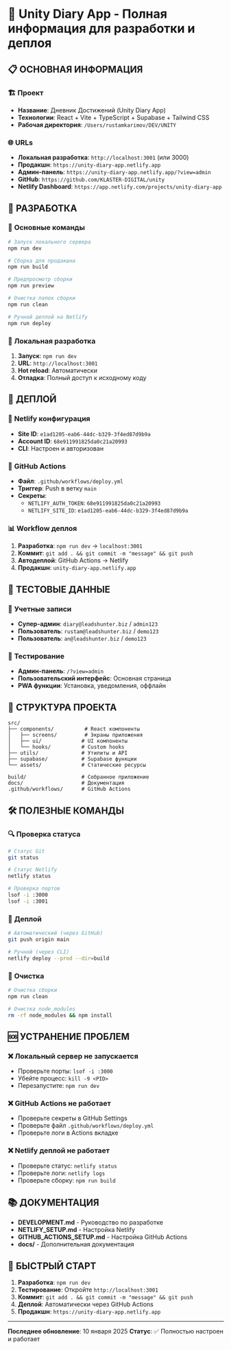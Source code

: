 # 🧠 Unity Diary App - Полная информация для разработки и деплоя

## 📋 **ОСНОВНАЯ ИНФОРМАЦИЯ**

### 🏗️ **Проект**
- **Название**: Дневник Достижений (Unity Diary App)
- **Технологии**: React + Vite + TypeScript + Supabase + Tailwind CSS
- **Рабочая директория**: `/Users/rustamkarimov/DEV/UNITY`

### 🌐 **URLs**
- **Локальная разработка**: `http://localhost:3001` (или 3000)
- **Продакшн**: `https://unity-diary-app.netlify.app`
- **Админ-панель**: `https://unity-diary-app.netlify.app/?view=admin`
- **GitHub**: `https://github.com/KLASTER-DIGITAL/unity`
- **Netlify Dashboard**: `https://app.netlify.com/projects/unity-diary-app`

## 🚀 **РАЗРАБОТКА**

### 📝 **Основные команды**
```bash
# Запуск локального сервера
npm run dev

# Сборка для продакшна
npm run build

# Предпросмотр сборки
npm run preview

# Очистка папок сборки
npm run clean

# Ручной деплой на Netlify
npm run deploy
```

### 🔧 **Локальная разработка**
1. **Запуск**: `npm run dev`
2. **URL**: `http://localhost:3001`
3. **Hot reload**: Автоматически
4. **Отладка**: Полный доступ к исходному коду

## 🎯 **ДЕПЛОЙ**

### 🔑 **Netlify конфигурация**
- **Site ID**: `e1ad1205-eab6-44dc-b329-3f4ed87d9b9a`
- **Account ID**: `68e911991825da0c21a20993`
- **CLI**: Настроен и авторизован

### 🤖 **GitHub Actions**
- **Файл**: `.github/workflows/deploy.yml`
- **Триггер**: Push в ветку `main`
- **Секреты**:
  - `NETLIFY_AUTH_TOKEN`: `68e911991825da0c21a20993`
  - `NETLIFY_SITE_ID`: `e1ad1205-eab6-44dc-b329-3f4ed87d9b9a`

### 📊 **Workflow деплоя**
1. **Разработка**: `npm run dev` → `localhost:3001`
2. **Коммит**: `git add . && git commit -m "message" && git push`
3. **Автодеплой**: GitHub Actions → Netlify
4. **Продакшн**: `unity-diary-app.netlify.app`

## 👥 **ТЕСТОВЫЕ ДАННЫЕ**

### 🔐 **Учетные записи**
- **Супер-админ**: `diary@leadshunter.biz` / `admin123`
- **Пользователь**: `rustam@leadshunter.biz` / `demo123`
- **Пользователь**: `an@leadshunter.biz` / `demo123`

### 🎯 **Тестирование**
- **Админ-панель**: `/?view=admin`
- **Пользовательский интерфейс**: Основная страница
- **PWA функции**: Установка, уведомления, оффлайн

## 📁 **СТРУКТУРА ПРОЕКТА**

```
src/
├── components/          # React компоненты
│   ├── screens/         # Экраны приложения
│   ├── ui/             # UI компоненты
│   └── hooks/          # Custom hooks
├── utils/              # Утилиты и API
├── supabase/           # Supabase функции
└── assets/             # Статические ресурсы

build/                  # Собранное приложение
docs/                   # Документация
.github/workflows/      # GitHub Actions
```

## 🛠️ **ПОЛЕЗНЫЕ КОМАНДЫ**

### 🔍 **Проверка статуса**
```bash
# Статус Git
git status

# Статус Netlify
netlify status

# Проверка портов
lsof -i :3000
lsof -i :3001
```

### 🚀 **Деплой**
```bash
# Автоматический (через GitHub)
git push origin main

# Ручной (через CLI)
netlify deploy --prod --dir=build
```

### 🧹 **Очистка**
```bash
# Очистка сборки
npm run clean

# Очистка node_modules
rm -rf node_modules && npm install
```

## 🆘 **УСТРАНЕНИЕ ПРОБЛЕМ**

### ❌ **Локальный сервер не запускается**
- Проверьте порты: `lsof -i :3000`
- Убейте процесс: `kill -9 <PID>`
- Перезапустите: `npm run dev`

### ❌ **GitHub Actions не работает**
- Проверьте секреты в GitHub Settings
- Проверьте файл `.github/workflows/deploy.yml`
- Проверьте логи в Actions вкладке

### ❌ **Netlify деплой не работает**
- Проверьте статус: `netlify status`
- Проверьте логи: `netlify logs`
- Проверьте сборку: `npm run build`

## 📚 **ДОКУМЕНТАЦИЯ**

- **DEVELOPMENT.md** - Руководство по разработке
- **NETLIFY_SETUP.md** - Настройка Netlify
- **GITHUB_ACTIONS_SETUP.md** - Настройка GitHub Actions
- **docs/** - Дополнительная документация

## 🎯 **БЫСТРЫЙ СТАРТ**

1. **Разработка**: `npm run dev`
2. **Тестирование**: Откройте `http://localhost:3001`
3. **Коммит**: `git add . && git commit -m "message" && git push`
4. **Деплой**: Автоматически через GitHub Actions
5. **Продакшн**: `https://unity-diary-app.netlify.app`

---

**Последнее обновление**: 10 января 2025
**Статус**: ✅ Полностью настроен и работает

